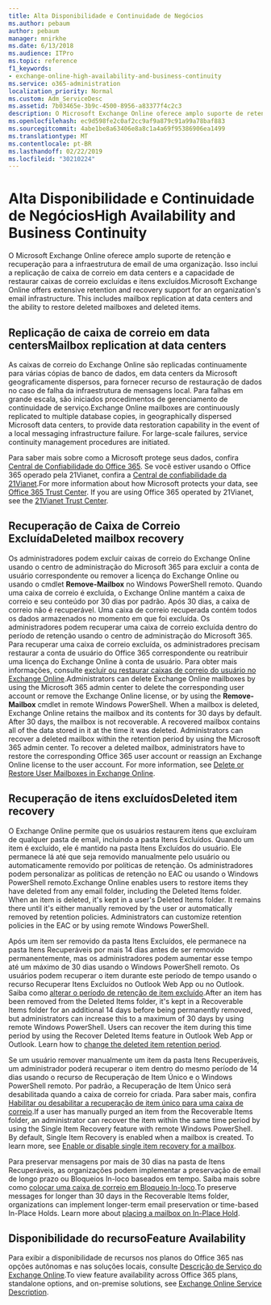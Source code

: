 ```yaml
---
title: Alta Disponibilidade e Continuidade de Negócios
ms.author: pebaum
author: pebaum
manager: mnirkhe
ms.date: 6/13/2018
ms.audience: ITPro
ms.topic: reference
f1_keywords:
- exchange-online-high-availability-and-business-continuity
ms.service: o365-administration
localization_priority: Normal
ms.custom: Adm_ServiceDesc
ms.assetid: 7b03465e-3b9c-4500-8956-a83377f4c2c3
description: O Microsoft Exchange Online oferece amplo suporte de retenção e recuperação para a infraestrutura de email de uma organização. Isso inclui a replicação de caixa de correio em data centers e a capacidade de restaurar caixas de correio excluídas e itens excluídos.
ms.openlocfilehash: ec9d598fe2c0af2cc9af9a879c91a99a78baf883
ms.sourcegitcommit: 4abe1be8a63406e8a8c1a4a69f95386906ea1499
ms.translationtype: MT
ms.contentlocale: pt-BR
ms.lasthandoff: 02/22/2019
ms.locfileid: "30210224"
---
```

# <a name="high-availability-and-business-continuity"></a><span data-ttu-id="f01e4-104">Alta Disponibilidade e Continuidade de Negócios</span><span class="sxs-lookup"><span data-stu-id="f01e4-104">High Availability and Business Continuity</span></span>

<span data-ttu-id="f01e4-p102">O Microsoft Exchange Online oferece amplo suporte de retenção e recuperação para a infraestrutura de email de uma organização. Isso inclui a replicação de caixa de correio em data centers e a capacidade de restaurar caixas de correio excluídas e itens excluídos.</span><span class="sxs-lookup"><span data-stu-id="f01e4-p102">Microsoft Exchange Online offers extensive retention and recovery support for an organization's email infrastructure. This includes mailbox replication at data centers and the ability to restore deleted mailboxes and deleted items.</span></span>
  
## <a name="mailbox-replication-at-data-centers"></a><span data-ttu-id="f01e4-107">Replicação de caixa de correio em data centers</span><span class="sxs-lookup"><span data-stu-id="f01e4-107">Mailbox replication at data centers</span></span>

<span data-ttu-id="f01e4-p103">As caixas de correio do Exchange Online são replicadas continuamente para várias cópias de banco de dados, em data centers da Microsoft geograficamente dispersos, para fornecer recurso de restauração de dados no caso de falha da infraestrutura de mensagens local. Para falhas em grande escala, são iniciados procedimentos de gerenciamento de continuidade de serviço.</span><span class="sxs-lookup"><span data-stu-id="f01e4-p103">Exchange Online mailboxes are continuously replicated to multiple database copies, in geographically dispersed Microsoft data centers, to provide data restoration capability in the event of a local messaging infrastructure failure. For large-scale failures, service continuity management procedures are initiated.</span></span>
  
<span data-ttu-id="f01e4-p104">Para saber mais sobre como a Microsoft protege seus dados, confira [Central de Confiabilidade do Office 365](https://go.microsoft.com/fwlink/p/?LinkId=299135). Se você estiver usando o Office 365 operado pela 21Vianet, confira a [Central de confiabilidade da 21Vianet](http://www.21vbluecloud.com/office365/trustcenter/onlineservices.mdl).</span><span class="sxs-lookup"><span data-stu-id="f01e4-p104">For more information about how Microsoft protects your data, see [Office 365 Trust Center](https://go.microsoft.com/fwlink/p/?LinkId=299135). If you are using Office 365 operated by 21Vianet, see the [21Vianet Trust Center](http://www.21vbluecloud.com/office365/trustcenter/onlineservices.mdl).</span></span>
  
## <a name="deleted-mailbox-recovery"></a><span data-ttu-id="f01e4-112">Recuperação de Caixa de Correio Excluída</span><span class="sxs-lookup"><span data-stu-id="f01e4-112">Deleted mailbox recovery</span></span>

<span data-ttu-id="f01e4-p105">Os administradores podem excluir caixas de correio do Exchange Online usando o centro de administração do Microsoft 365 para excluir a conta de usuário correspondente ou remover a licença do Exchange Online ou usando o cmdlet **Remove-Mailbox** no Windows PowerShell remoto. Quando uma caixa de correio é excluída, o Exchange Online mantém a caixa de correio e seu conteúdo por 30 dias por padrão. Após 30 dias, a caixa de correio não é recuperável. Uma caixa de correio recuperada contém todos os dados armazenados no momento em que foi excluída. Os administradores podem recuperar uma caixa de correio excluída dentro do período de retenção usando o centro de administração do Microsoft 365. Para recuperar uma caixa de correio excluída, os administradores precisam restaurar a conta de usuário do Office 365 correspondente ou reatribuir uma licença do Exchange Online à conta de usuário. Para obter mais informações, consulte [excluir ou restaurar caixas de correio do usuário no Exchange Online](https://go.microsoft.com/fwlink/p/?LinkId=286992).</span><span class="sxs-lookup"><span data-stu-id="f01e4-p105">Administrators can delete Exchange Online mailboxes by using the Microsoft 365 admin center to delete the corresponding user account or remove the Exchange Online license, or by using the **Remove-Mailbox** cmdlet in remote Windows PowerShell. When a mailbox is deleted, Exchange Online retains the mailbox and its contents for 30 days by default. After 30 days, the mailbox is not recoverable. A recovered mailbox contains all of the data stored in it at the time it was deleted. Administrators can recover a deleted mailbox within the retention period by using the Microsoft 365 admin center. To recover a deleted mailbox, administrators have to restore the corresponding Office 365 user account or reassign an Exchange Online license to the user account. For more information, see [Delete or Restore User Mailboxes in Exchange Online](https://go.microsoft.com/fwlink/p/?LinkId=286992).</span></span>
  
## <a name="deleted-item-recovery"></a><span data-ttu-id="f01e4-120">Recuperação de itens excluídos</span><span class="sxs-lookup"><span data-stu-id="f01e4-120">Deleted item recovery</span></span>

<span data-ttu-id="f01e4-p106">O Exchange Online permite que os usuários restaurem itens que excluíram de qualquer pasta de email, incluindo a pasta Itens Excluídos. Quando um item é excluído, ele é mantido na pasta Itens Excluídos do usuário. Ele permanece lá até que seja removido manualmente pelo usuário ou automaticamente removido por políticas de retenção. Os administradores podem personalizar as políticas de retenção no EAC ou usando o Windows PowerShell remoto.</span><span class="sxs-lookup"><span data-stu-id="f01e4-p106">Exchange Online enables users to restore items they have deleted from any email folder, including the Deleted Items folder. When an item is deleted, it's kept in a user's Deleted Items folder. It remains there until it's either manually removed by the user or automatically removed by retention policies. Administrators can customize retention policies in the EAC or by using remote Windows PowerShell.</span></span>
  
<span data-ttu-id="f01e4-p107">Após um item ser removido da pasta Itens Excluídos, ele permanece na pasta Itens Recuperáveis por mais 14 dias antes de ser removido permanentemente, mas os administradores podem aumentar esse tempo até um máximo de 30 dias usando o Windows PowerShell remoto. Os usuários podem recuperar o item durante este período de tempo usando o recurso Recuperar Itens Excluídos no Outlook Web App ou no Outlook. Saiba como [alterar o período de retenção de item excluído](https://go.microsoft.com/fwlink/p/?LinkId=286940).</span><span class="sxs-lookup"><span data-stu-id="f01e4-p107">After an item has been removed from the Deleted Items folder, it's kept in a Recoverable Items folder for an additional 14 days before being permanently removed, but administrators can increase this to a maximum of 30 days by using remote Windows PowerShell. Users can recover the item during this time period by using the Recover Deleted Items feature in Outlook Web App or Outlook. Learn how to [change the deleted item retention period](https://go.microsoft.com/fwlink/p/?LinkId=286940).</span></span>
  
<span data-ttu-id="f01e4-p108">Se um usuário remover manualmente um item da pasta Itens Recuperáveis, um administrador poderá recuperar o item dentro do mesmo período de 14 dias usando o recurso de Recuperação de Item Único e o Windows PowerShell remoto. Por padrão, a Recuperação de Item Único será desabilitada quando a caixa de correio for criada. Para saber mais, confira [Habilitar ou desabilitar a recuperação de item único para uma caixa de correio](https://go.microsoft.com/fwlink/p/?LinkID=286941).</span><span class="sxs-lookup"><span data-stu-id="f01e4-p108">If a user has manually purged an item from the Recoverable Items folder, an administrator can recover the item within the same time period by using the Single Item Recovery feature with remote Windows PowerShell. By default, Single Item Recovery is enabled when a mailbox is created. To learn more, see [Enable or disable single item recovery for a mailbox](https://go.microsoft.com/fwlink/p/?LinkID=286941).</span></span>
  
<span data-ttu-id="f01e4-p109">Para preservar mensagens por mais de 30 dias na pasta de Itens Recuperáveis, as organizações podem implementar a preservação de email de longo prazo ou Bloqueios In-loco baseados em tempo. Saiba mais sobre como [colocar uma caixa de correio em Bloqueio In-loco](https://go.microsoft.com/fwlink/p/?LinkId=271746).</span><span class="sxs-lookup"><span data-stu-id="f01e4-p109">To preserve messages for longer than 30 days in the Recoverable Items folder, organizations can implement longer-term email preservation or time-based In-Place Holds. Learn more about [placing a mailbox on In-Place Hold](https://go.microsoft.com/fwlink/p/?LinkId=271746).</span></span>
  
## <a name="feature-availability"></a><span data-ttu-id="f01e4-133">Disponibilidade do recurso</span><span class="sxs-lookup"><span data-stu-id="f01e4-133">Feature Availability</span></span>

<span data-ttu-id="f01e4-134">Para exibir a disponibilidade de recursos nos planos do Office 365 nas opções autônomas e nas soluções locais, consulte [Descrição de Serviço do Exchange Online](exchange-online-service-description.md).</span><span class="sxs-lookup"><span data-stu-id="f01e4-134">To view feature availability across Office 365 plans, standalone options, and on-premise solutions, see [Exchange Online Service Description](exchange-online-service-description.md).</span></span>
  

